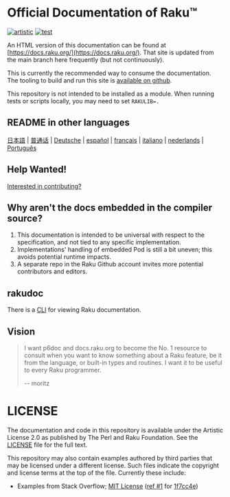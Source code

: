 # Official Documentation of Raku™

[![artistic](https://img.shields.io/badge/license-Artistic%202.0-blue.svg?style=flat)](https://opensource.org/licenses/Artistic-2.0)
[![test](https://github.com/Raku/doc/actions/workflows/test.yml/badge.svg)](https://github.com/Raku/doc/actions/workflows/test.yml)

An HTML version of this documentation can be found
at [https://docs.raku.org/](https://docs.raku.org/).
That site is updated from the main branch here
frequently (but not continuously).

This is currently the recommended way to consume the documentation. The tooling
to build and run this site is [available on github](https://github.com/Raku/doc-website).

This repository is not intended to be installed as a module. When running tests or
scripts locally, you may need to set ``RAKULIB=.``

## README in other languages

  [日本語](resources/i18n/jp/README.jp.md)
| [普通话](resources/i18n/zh/README.zh.md)
| [Deutsche](resources/i18n/de/README.de.md)
| [español](resources/i18n/es/README.es.md)
| [français](resources/i18n/fr/README.fr.md)
| [italiano](resources/i18n/it/README.it.md)
| [nederlands](resources/i18n/nl/README.nl.md)
| [Português](resources/i18n/pt/README.pt.md)

## Help Wanted!

[Interested in contributing?](writing-docs/README.md)

## Why aren't the docs embedded in the compiler source?

  1. This documentation is intended to be universal with
     respect to the specification, and not tied to any specific
     implementation.
  2. Implementations' handling of embedded Pod is still
     a bit uneven; this avoids potential runtime impacts.
  3. A separate repo in the Raku Github account invites
     more potential contributors and editors.

## rakudoc

There is a [CLI](https://github.com/Raku/rakudoc) for viewing Raku documentation.

## Vision

> I want p6doc and docs.raku.org to become the No. 1 resource to consult
> when you want to know something about a Raku feature, be it from the
> language, or built-in types and routines. I want it to be useful to every
> Raku programmer.
>
>    -- moritz

# LICENSE

The documentation and code in this repository is available under the Artistic License 2.0
as published by The Perl and Raku Foundation. See the [LICENSE](LICENSE) file for the full
text.

This repository may also contain examples authored by third parties that may be licensed under a different license. Such
files indicate the copyright and license terms at the top of the file. Currently these include:

* Examples from Stack Overflow; [MIT License](http://creativecommons.org/licenses/MIT) ([ref #1](http://stackoverflow.com/a/43669837/215487) for [1f7cc4e](https://github.com/Raku/doc/commit/1f7cc4efa0da38b5a9bf544c9b13cc335f87f7f6))
